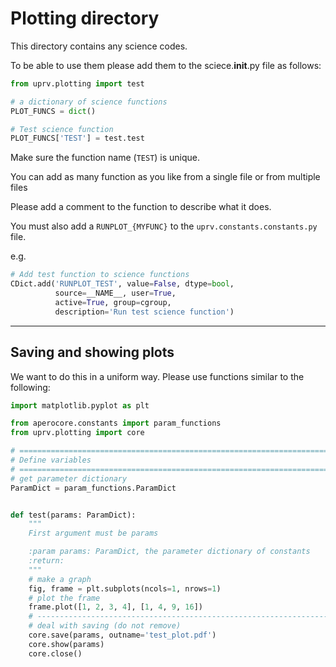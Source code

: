 # Plotting directory

This directory contains any science codes.

To be able to use them please add them to the sciece.__init__.py file as follows:

```python
from uprv.plotting import test

# a dictionary of science functions
PLOT_FUNCS = dict()

# Test science function
PLOT_FUNCS['TEST'] = test.test
```

Make sure the function name (`TEST`) is unique.

You can add as many function as you like from a single file or from multiple files

Please add a comment to the function to describe what it does.

You must also add a `RUNPLOT_{MYFUNC}` to the `uprv.constants.constants.py` file.

e.g.

```python
# Add test function to science functions
CDict.add('RUNPLOT_TEST', value=False, dtype=bool,
          source=__NAME__, user=True,
          active=True, group=cgroup,
          description='Run test science function')
```

---

## Saving and showing plots

We want to do this in a uniform way. Please use functions similar to the following:

```python
import matplotlib.pyplot as plt

from aperocore.constants import param_functions
from uprv.plotting import core

# =============================================================================
# Define variables
# =============================================================================
# get parameter dictionary
ParamDict = param_functions.ParamDict


def test(params: ParamDict):
    """
    First argument must be params

    :param params: ParamDict, the parameter dictionary of constants
    :return:
    """
    # make a graph
    fig, frame = plt.subplots(ncols=1, nrows=1)
    # plot the frame
    frame.plot([1, 2, 3, 4], [1, 4, 9, 16])
    # -------------------------------------------------------------------------
    # deal with saving (do not remove)
    core.save(params, outname='test_plot.pdf')
    core.show(params)
    core.close()
```